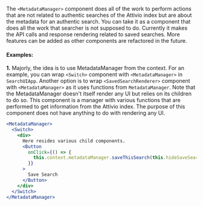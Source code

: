 The `<MetadataManager>` component does all of the work to perform actions that are not related to authentic searches of the Attivio index but are about the metadata for an authentic search. You can take it as a component that does all the work that searcher is not supposed to do. Currently it makes the API calls and response rendering related to saved searches. More features can be added as other components are refactored in the future.

#### Examples:

**1.** Majorly, the idea is to use MetadataManager from the context. For an example, you can wrap `<Switch>` component with `<MetadataManager>` in `SearchUIApp`. Another option is to wrap `<SavedSearchRenderer>` component with `<MetadataManager>` as it uses functions from `MetadataManager`. Note that the MetadataManager doesn't itself render any UI but relies on its children to do so. This component is a manager with various functions that are performed to get information from the Attivio index. The purpose of this component does not have anything to do with rendering any UI.

```jsx
<MetadataManager>
  <Switch>
    <div>
      Here resides various child components.
      <Button
        onClick={() => {
          this.context.metadataManager.saveThisSearch(this.hideSaveSearchModal);
        }}
      >
        Save Search
      </Button>
    </div>
  </Switch>
</MetadataManager>
```
